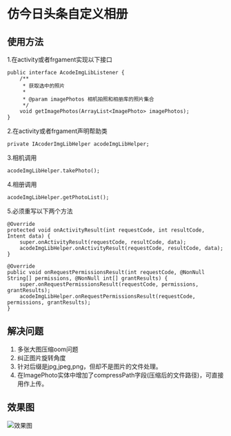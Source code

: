 # 仿今日头条自定义相册 #
## 使用方法 ##
1.在activity或者frgament实现以下接口

	public interface AcodeImgLibListener {
	    /**
	     * 获取选中的照片
	     *
	     * @param imagePhotos 相机拍照和相册库的照片集合
	     */
	    void getImagePhotos(ArrayList<ImagePhoto> imagePhotos);
	}

2.在activity或者frgament声明帮助类
 
	private IAcoderImgLibHelper acodeImgLibHelper;

3.相机调用

	acodeImgLibHelper.takePhoto();

4.相册调用

	acodeImgLibHelper.getPhotoList();

5.必须重写以下两个方法

    @Override
    protected void onActivityResult(int requestCode, int resultCode, Intent data) {
        super.onActivityResult(requestCode, resultCode, data);
        acodeImgLibHelper.onActivityResult(requestCode, resultCode, data);
    }

    @Override
    public void onRequestPermissionsResult(int requestCode, @NonNull String[] permissions, @NonNull int[] grantResults) {
        super.onRequestPermissionsResult(requestCode, permissions, grantResults);
        acodeImgLibHelper.onRequestPermissionsResult(requestCode, permissions, grantResults);
    }

## 解决问题 ##
1. 多张大图压缩oom问题
2. 纠正图片旋转角度
3. 针对后缀是jpg,jpeg,png，但却不是图片的文件处理。
4. 在ImagePhoto实体中增加了compressPath字段(压缩后的文件路径)，可直接用作上传。

## 效果图 ##
![效果图](https://github.com/workertao/acode_img_example/tree/master/icon/GIF.gif)

